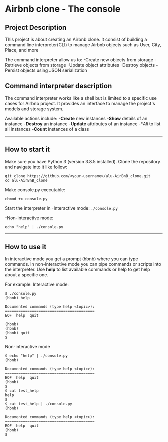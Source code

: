 # Airbnb clone - The console

## Project Description
This project is about creating an Airbnb clone.
It consist of building a command line interpreter(CLI) to manage Airbnb objects such as User, City, Place, and more

The command interpreter allow us to:
-Create new objects from storage
-Retrieve objects from storage
-Update object attributes
-Destroy objects
-Persist objects using JSON serialization

## Command interpreter description
The command interpreter works like a shell but is limited to a specific use cases for Airbnb project.
It provides an interface to manage the project's models and storage system.

Available actions include:
-**Create** new instances
-**Show** details of an instance
-**Destroy** an instance
-**Update** attributes of an instance
-**All* to list all instances
-**Count** instances of a class

-----------------

## How to start it 
Make sure you have Python 3 (version 3.8.5 installed).
Clone the repository and navigate into it like follow:

```
git clone https://github.com/<your-username>/alu-AirBnB_clone.git
cd alu-AirBnB_clone
```

Make console.py executable:
```
chmod +x console.py
```

Start the interpreter in 
-Interactive mode: ` ./console.py `

-Non-interactive mode:
``` 
echo "help" | ./console.py
```

--------------------------------------
## How to use it 
In interactive mode you get a prompt (hbnb) where you can type commands.
In non-interactive mode you can pipe commands or scripts into the interpreter.
Use **help** to list available commands or help <command> to get help about a specific one.

For example: 
Interactive mode:
```
$ ./console.py
(hbnb) help

Documented commands (type help <topic>):
========================================
EOF  help  quit

(hbnb) 
(hbnb) 
(hbnb) quit
$
```

Non-interactive mode
```
$ echo "help" | ./console.py
(hbnb)

Documented commands (type help <topic>):
========================================
EOF  help  quit
(hbnb) 
$
$ cat test_help
help
$
$ cat test_help | ./console.py
(hbnb)

Documented commands (type help <topic>):
========================================
EOF  help  quit
(hbnb) 
$
```


